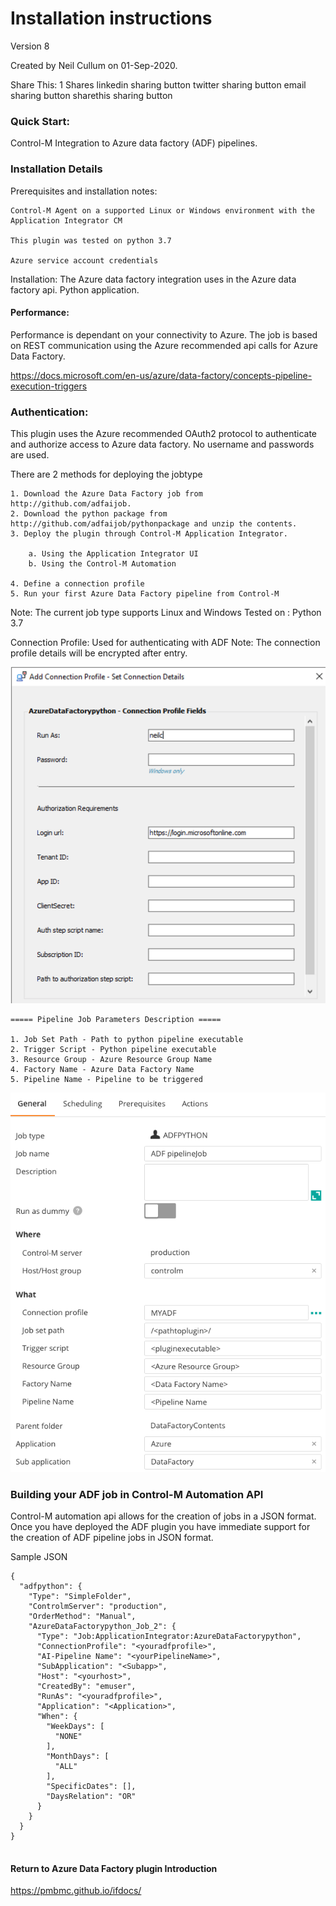 # Installation instructions 
Version 8

Created by Neil Cullum on 01-Sep-2020.

Share This:
1
Shares
linkedin sharing button twitter sharing button email sharing button sharethis sharing button

 
### Quick Start:
Control-M Integration to Azure data factory (ADF) pipelines.
 
### Installation Details

Prerequisites and installation notes:
 
    Control-M Agent on a supported Linux or Windows environment with the Application Integrator CM

    This plugin was tested on python 3.7

    Azure service account credentials
 
Installation:
The Azure data factory integration uses in the Azure data factory api. Python application.

#### Performance:
Performance is dependant on your connectivity to Azure. The job is based on REST communication using the Azure
recommended api calls for Azure Data Factory.

https://docs.microsoft.com/en-us/azure/data-factory/concepts-pipeline-execution-triggers
 
### Authentication:
This plugin uses the Azure recommended OAuth2 protocol to authenticate and authorize access to Azure data factory.
No username and passwords are used.

There are 2 methods for deploying the jobtype


   
    1. Download the Azure Data Factory job from http://github.com/adfaijob.
    2. Download the python package from http://github.com/adfaijob/pythonpackage and unzip the contents.
    3. Deploy the plugin through Control-M Application Integrator.
        
        a. Using the Application Integrator UI
        b. Using the Control-M Automation
          
    4. Define a connection profile
    5. Run your first Azure Data Factory pipeline from Control-M

 
Note:
The current job type supports Linux and Windows
Tested on : Python 3.7
 
Connection Profile: Used for authenticating with ADF
Note: The connection profile details will be encrypted after entry.

![connectionprofile](./images/datafactconnprofimage.png)
  
  
    ===== Pipeline Job Parameters Description =====

    1. Job Set Path - Path to python pipeline executable
    2. Trigger Script - Python pipeline executable
    3. Resource Group - Azure Resource Group Name
    4. Factory Name - Azure Data Factory Name
    5. Pipeline Name - Pipeline to be triggered
 
![jobfields](./images/adfjobfields.png)

### Building your ADF job in Control-M Automation API

Control-M automation api allows for the creation of jobs in a JSON format.
Once you have deployed the ADF plugin you have immediate support for the creation of ADF pipeline
jobs in JSON format.

Sample JSON

```
{
  "adfpython": {
    "Type": "SimpleFolder",
    "ControlmServer": "production",
    "OrderMethod": "Manual",
    "AzureDataFactorypython_Job_2": {
      "Type": "Job:ApplicationIntegrator:AzureDataFactorypython",
      "ConnectionProfile": "<youradfprofile>",
      "AI-Pipeline Name": "<yourPipelineName>",
      "SubApplication": "<Subapp>",
      "Host": "<yourhost>",
      "CreatedBy": "emuser",
      "RunAs": "<youradfprofile>",
      "Application": "<Application>",
      "When": {
        "WeekDays": [
          "NONE"
        ],
        "MonthDays": [
          "ALL"
        ],
        "SpecificDates": [],
        "DaysRelation": "OR"
      }
    }
  }
}


```
 
 #### Return to Azure Data Factory plugin Introduction

https://pmbmc.github.io/ifdocs/

